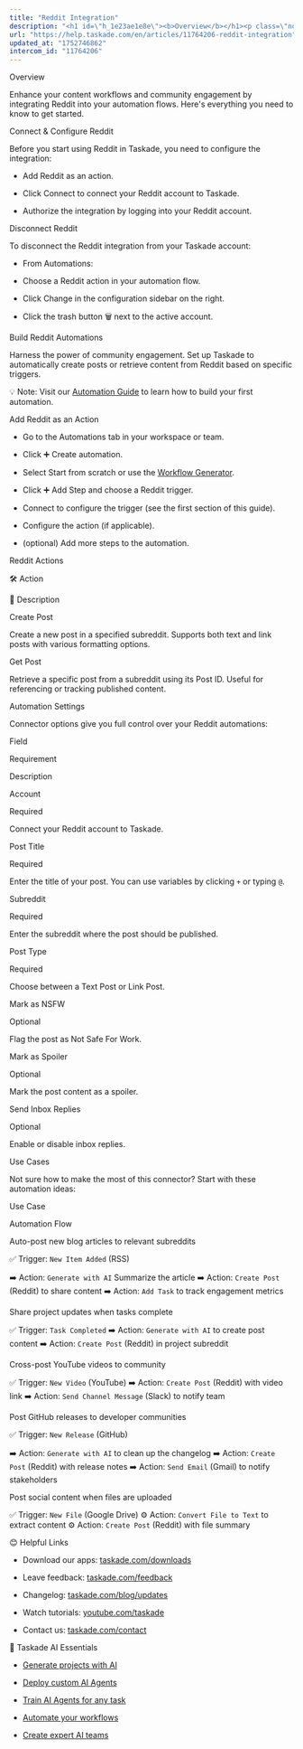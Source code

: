 ```yaml
---
title: "Reddit Integration"
description: "<h1 id=\"h_1e23ae1e8e\"><b>Overview</b></h1><p class=\"no-margin\">Enhance your content workflows and community engagement by integrating Reddit into your..."
url: "https://help.taskade.com/en/articles/11764206-reddit-integration"
updated_at: "1752746862"
intercom_id: "11764206"
---
```


Overview

Enhance your content workflows and community engagement by integrating Reddit into your automation flows. Here's everything you need to know to get started.

Connect &amp; Configure Reddit

Before you start using Reddit in Taskade, you need to configure the integration:

- Add Reddit as an action.
​

- Click Connect to connect your Reddit account to Taskade.
​

- Authorize the integration by logging into your Reddit account.

Disconnect Reddit

To disconnect the Reddit integration from your Taskade account:

- From Automations:
​

- Choose a Reddit action in your automation flow.
​

- Click Change in the configuration sidebar on the right.

- Click the trash button 🗑️ next to the active account.

Build Reddit Automations

Harness the power of community engagement. Set up Taskade to automatically create posts or retrieve content from Reddit based on specific triggers.

💡 Note: Visit our [Automation Guide]($1) to learn how to build your first automation.

Add Reddit as an Action

- Go to the Automations tab in your workspace or team.
​

- Click ➕ Create automation.
​

- Select Start from scratch or use the [Workflow Generator]($1).
​

- Click ➕ Add Step and choose a Reddit trigger.

- Connect to configure the trigger (see the first section of this guide).
​

- Configure the action (if applicable).

- (optional) Add more steps to the automation.

Reddit Actions

🛠️ Action

📄 Description

Create Post

Create a new post in a specified subreddit. Supports both text and link posts with various formatting options.

Get Post

Retrieve a specific post from a subreddit using its Post ID. Useful for referencing or tracking published content.

Automation Settings

Connector options give you full control over your Reddit automations:

Field

Requirement

Description

Account

Required

Connect your Reddit account to Taskade.

Post Title

Required

Enter the title of your post. You can use variables by clicking `+` or typing `@`.

Subreddit

Required

Enter the subreddit where the post should be published.

Post Type

Required

Choose between a Text Post or Link Post.

Mark as NSFW

Optional

Flag the post as Not Safe For Work.

Mark as Spoiler

Optional

Mark the post content as a spoiler.

Send Inbox Replies

Optional

Enable or disable inbox replies.

Use Cases

Not sure how to make the most of this connector? Start with these automation ideas:

Use Case

Automation Flow

Auto-post new blog articles to relevant subreddits

✅ Trigger: `New Item Added` (RSS)

➡️ Action: `Generate with AI` Summarize the article
➡️ Action: `Create Post` (Reddit) to share content
➡️ Action: `Add Task` to track engagement metrics

Share project updates when tasks complete

✅ Trigger: `Task Completed`
➡️ Action: `Generate with AI` to create post content
➡️ Action: `Create Post` (Reddit) in project subreddit

Cross-post YouTube videos to community

✅ Trigger: `New Video` (YouTube)
➡️ Action: `Create Post` (Reddit) with video link
➡️ Action: `Send Channel Message` (Slack) to notify team

Post GitHub releases to developer communities

✅ Trigger: `New Release` (GitHub)

➡️ Action: `Generate with AI` to clean up the changelog
➡️ Action: `Create Post` (Reddit) with release notes
➡️ Action: `Send Email` (Gmail) to notify stakeholders

Post social content when files are uploaded

✅ Trigger: `New File` (Google Drive)
⚙️ Action: `Convert File to Text` to extract content
⚙️ Action: `Create Post` (Reddit) with file summary

😊 Helpful Links

- Download our apps: [taskade.com/downloads]($1)

- Leave feedback: [taskade.com/feedback]($1)

- Changelog: [taskade.com/blog/updates]($1)

- Watch tutorials: [youtube.com/taskade]($1)

- Contact us: [taskade.com/contact]($1) 

🤖 Taskade AI Essentials

- [Generate projects with AI]($1)

- [Deploy custom AI Agents]($1)

- [Train AI Agents for any task]($1)

- [Automate your workflows]($1)

- [Create expert AI teams]($1)